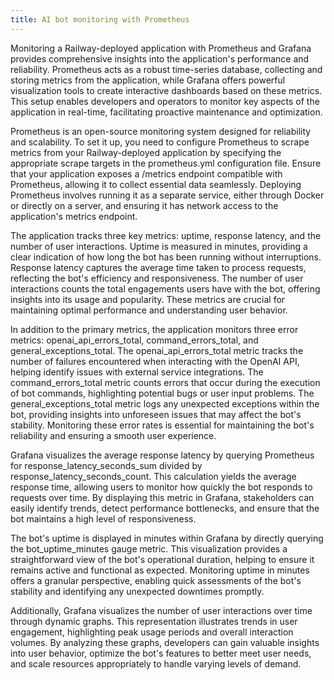 ```yaml
---
title: AI bot monitoring with Prometheus
---
```


Monitoring a Railway-deployed application with Prometheus and Grafana provides comprehensive insights into the application's performance and reliability. Prometheus acts as a robust time-series database, collecting and storing metrics from the application, while Grafana offers powerful visualization tools to create interactive dashboards based on these metrics. This setup enables developers and operators to monitor key aspects of the application in real-time, facilitating proactive maintenance and optimization.

Prometheus is an open-source monitoring system designed for reliability and scalability. To set it up, you need to configure Prometheus to scrape metrics from your Railway-deployed application by specifying the appropriate scrape targets in the prometheus.yml configuration file. Ensure that your application exposes a /metrics endpoint compatible with Prometheus, allowing it to collect essential data seamlessly. Deploying Prometheus involves running it as a separate service, either through Docker or directly on a server, and ensuring it has network access to the application's metrics endpoint.

The application tracks three key metrics: uptime, response latency, and the number of user interactions. Uptime is measured in minutes, providing a clear indication of how long the bot has been running without interruptions. Response latency captures the average time taken to process requests, reflecting the bot's efficiency and responsiveness. The number of user interactions counts the total engagements users have with the bot, offering insights into its usage and popularity. These metrics are crucial for maintaining optimal performance and understanding user behavior.

In addition to the primary metrics, the application monitors three error metrics: openai_api_errors_total, command_errors_total, and general_exceptions_total. The openai_api_errors_total metric tracks the number of failures encountered when interacting with the OpenAI API, helping identify issues with external service integrations. The command_errors_total metric counts errors that occur during the execution of bot commands, highlighting potential bugs or user input problems. The general_exceptions_total metric logs any unexpected exceptions within the bot, providing insights into unforeseen issues that may affect the bot's stability. Monitoring these error rates is essential for maintaining the bot's reliability and ensuring a smooth user experience.

Grafana visualizes the average response latency by querying Prometheus for response_latency_seconds_sum divided by response_latency_seconds_count. This calculation yields the average response time, allowing users to monitor how quickly the bot responds to requests over time. By displaying this metric in Grafana, stakeholders can easily identify trends, detect performance bottlenecks, and ensure that the bot maintains a high level of responsiveness.

The bot's uptime is displayed in minutes within Grafana by directly querying the bot_uptime_minutes gauge metric. This visualization provides a straightforward view of the bot's operational duration, helping to ensure it remains active and functional as expected. Monitoring uptime in minutes offers a granular perspective, enabling quick assessments of the bot's stability and identifying any unexpected downtimes promptly.

Additionally, Grafana visualizes the number of user interactions over time through dynamic graphs. This representation illustrates trends in user engagement, highlighting peak usage periods and overall interaction volumes. By analyzing these graphs, developers can gain valuable insights into user behavior, optimize the bot's features to better meet user needs, and scale resources appropriately to handle varying levels of demand.


